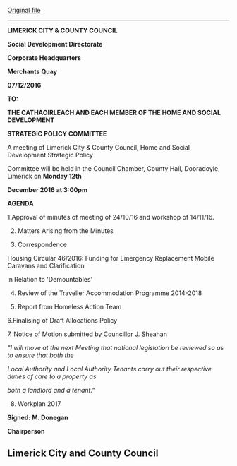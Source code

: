 [Original file](https://beta.limerick.ie/sites/default/files/media/documents/2017-04/agenda_-_home_social_development_spc_-_12th_december_2016.pdf)

---
**LIMERICK CITY & COUNTY COUNCIL**

**Social Development Directorate**

**Corporate Headquarters**

**Merchants Quay**

**07/12/2016**

**TO:**

**THE CATHAOIRLEACH AND EACH MEMBER OF THE HOME AND SOCIAL DEVELOPMENT**

**STRATEGIC POLICY COMMITTEE**

A meeting of Limerick City & County Council, Home and Social Development Strategic Policy

Committee will be held in the Council Chamber, County Hall, Dooradoyle, Limerick on **Monday 12th**

**December 2016 at 3:00pm**

**AGENDA**

1.Approval of minutes of meeting of 24/10/16 and workshop of 14/11/16.

2. Matters Arising from the Minutes

3. Correspondence

Housing Circular 46/2016: Funding for Emergency Replacement Mobile Caravans and Clarification

in Relation to 'Demountables'

4. Review of the Traveller Accommodation Programme 2014-2018

5. Report from Homeless Action Team

6.Finalising of Draft Allocations Policy

*7.* Notice of Motion submitted by Councillor J. Sheahan

*"I will move at the next Meeting that national legislation be reviewed so as to ensure that both the*

*Local Authority and Local Authority Tenants carry out their respective duties of care to a property as*

*both a landlord and a tenant."*

8. Workplan 2017

**Signed: M. Donegan**

**Chairperson**

**Limerick City and County Council**
---

